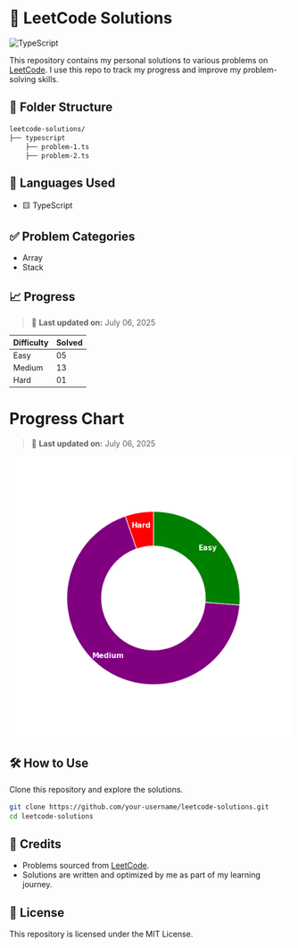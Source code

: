 # 🧠 LeetCode Solutions

![TypeScript](https://img.shields.io/badge/Language-TypeScript-blue?style=flat-square)

This repository contains my personal solutions to various problems on [LeetCode](https://leetcode.com/). I use this repo to track my progress and improve my problem-solving skills.

## 📂 Folder Structure

```
leetcode-solutions/
├── typescript
    ├── problem-1.ts
    ├── problem-2.ts
```

## 🚀 Languages Used

- 🟨 TypeScript

## ✅ Problem Categories

- Array
- Stack

## 📈 Progress

> 📅 **Last updated on:** July 06, 2025

| Difficulty | Solved |
| ---------- | ------ |
| Easy       | 05     |
| Medium     | 13     |
| Hard       | 01     |

# Progress Chart

> 📅 **Last updated on:** July 06, 2025

![Chart](assets/problem-solved-count-chart.png)

## 🛠️ How to Use

Clone this repository and explore the solutions.

```bash
git clone https://github.com/your-username/leetcode-solutions.git
cd leetcode-solutions
```

## 🌟 Credits

- Problems sourced from [LeetCode](https://leetcode.com/).
- Solutions are written and optimized by me as part of my learning journey.

## 📜 License

This repository is licensed under the MIT License.